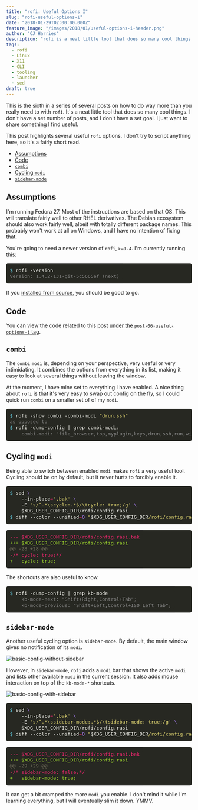 ```yaml
---
title: "rofi: Useful Options I"
slug: "rofi-useful-options-i"
date: "2018-01-29T02:00:00.000Z"
feature_image: "/images/2018/01/useful-options-i-header.png"
author: "CJ Harries"
description: "rofi is a neat little tool that does so many cool things. This post highlights several useful rofi options. I don't try to script anything here, so it's a fairly short read."
tags:
  - rofi
  - Linux
  - X11
  - CLI
  - tooling
  - launcher
  - sed
draft: true
---
```

<!-- markdownlint-disable MD037 -->

This is the sixth in a series of several posts on how to do way more than you really need to with `rofi`. It's a neat little tool that does so many cool things. I don't have a set number of posts, and I don't have a set goal. I just want to share something I find useful.

This post highlights several useful `rofi` options. I don't try to script anything here, so it's a fairly short read.

<p class="nav-p"><a id="post-nav"></a></p>

- [Assumptions](#assumptions)
- [Code](#code)
- [`combi`](#combi)
- [Cycling `modi`](#cycling-modi)
- [`sidebar-mode`](#sidebar-mode)

## Assumptions

I'm running Fedora 27. Most of the instructions are based on that OS. This will translate fairly well to other RHEL derivatives. The Debian ecosystem should also work fairly well, albeit with totally different package names. This probably won't work at all on Windows, and I have no intention of fixing that.

You're going to need a newer version of `rofi`, `>=1.4`. I'm currently running this:

<table class="highlighttable" style='border-radius:5px; display:block; font-family:Consolas, "Courier New", monospace; min-width:300px; overflow:auto; width:100%; background:#272822; color:#f8f8f2' width="100%"><tr><td class="code" style="border:none; background-image:none; background-position:center; background-repeat:no-repeat; padding:10px 0">
<div class="highlight" style='border-radius:5px; display:block; font-family:Consolas, "Courier New", monospace; min-width:300px; overflow:auto; width:100%; background:#272822; color:#f8f8f2' width="100%"><pre style="background:#272822; color:#f8f8f2; border:none; font-size:1em; line-height:125%; padding:10px; margin-bottom:0; margin-top:0; padding-bottom:0; padding-top:0"><span></span><span class="gp" style="color:#66d9ef">$</span> rofi -version<br><span class="go" style="color:#888">Version: 1.4.2-131-git-5c5665ef (next)</span><br></pre></div>
</td></tr></table>

If you [installed from source](https://blog.wizardsoftheweb.pro/rofi-overview-and-installation#installation), you should be good to go.

## Code

You can view the code related to this post [under the `post-06-useful-options-i` tag](//github.com/thecjharries/posts-tooling-rofi/tree/post-06-useful-options-i).

## `combi`

The `combi` `modi` is, depending on your perspective, very useful or very intimidating. It combines the options from everything in its list, making it easy to look at several things without leaving the window.

At the moment, I have mine set to everything I have enabled. A nice thing about `rofi` is that it's very easy to swap out config on the fly, so I could quick run `combi` on a smaller set of of my `modi`.

<table class="highlighttable" style='border-radius:5px; display:block; font-family:Consolas, "Courier New", monospace; min-width:300px; overflow:auto; width:100%; background:#272822; color:#f8f8f2' width="100%"><tr><td class="code" style="border:none; background-image:none; background-position:center; background-repeat:no-repeat; padding:10px 0">
<div class="highlight" style='border-radius:5px; display:block; font-family:Consolas, "Courier New", monospace; min-width:300px; overflow:auto; width:100%; background:#272822; color:#f8f8f2' width="100%"><pre style="background:#272822; color:#f8f8f2; border:none; font-size:1em; line-height:125%; padding:10px; margin-bottom:0; margin-top:0; padding-bottom:0; padding-top:0"><span></span><span class="gp" style="color:#66d9ef">$</span> rofi -show combi -combi-modi <span class="s2" style="color:#e6db74">"drun,ssh"</span><br><span class="go" style="color:#888">as opposed to</span><br><span class="gp" style="color:#66d9ef">$</span> rofi -dump-config <span class="p">|</span> grep combi-modi:<br><span class="go" style="color:#888">    combi-modi: "file_browser,top,myplugin,keys,drun,ssh,run,windowcd,window";</span><br></pre></div>
</td></tr></table>

## Cycling `modi`

Being able to switch between enabled `modi` makes `rofi` a very useful tool. Cycling should be on by default, but it never hurts to forcibly enable it.

<table class="highlighttable" style='border-radius:5px; display:block; font-family:Consolas, "Courier New", monospace; min-width:300px; overflow:auto; width:100%; background:#272822; color:#f8f8f2' width="100%"><tr><td class="code" style="border:none; background-image:none; background-position:center; background-repeat:no-repeat; padding:10px 0">
<div class="highlight" style='border-radius:5px; display:block; font-family:Consolas, "Courier New", monospace; min-width:300px; overflow:auto; width:100%; background:#272822; color:#f8f8f2' width="100%"><pre style="background:#272822; color:#f8f8f2; border:none; font-size:1em; line-height:125%; padding:10px; margin-bottom:0; margin-top:0; padding-bottom:0; padding-top:0"><span></span><span class="gp" style="color:#66d9ef">$</span> sed <span class="se" style="color:#ae81ff">\</span><br>    --in-place<span class="o" style="color:#f92672">=</span><span class="s1" style="color:#e6db74">'.bak'</span> <span class="se" style="color:#ae81ff">\</span><br>    -E <span class="s1" style="color:#e6db74">'s/^.*\scycle:.*$/\tcycle: true;/g'</span> <span class="se" style="color:#ae81ff">\</span><br>    <span class="nv" style="color:#f8f8f2">$XDG_USER_CONFIG_DIR</span>/rofi/config.rasi<br><span class="gp" style="color:#66d9ef">$</span> diff --color --unified<span class="o" style="color:#f92672">=</span><span class="m" style="color:#ae81ff">0</span> <span class="s2" style="color:#e6db74">"</span><span class="nv" style="color:#f8f8f2">$XDG_USER_CONFIG_DIR</span><span class="s2" style="color:#e6db74">/rofi/config.rasi"</span><span class="o" style="color:#f92672">{</span>.bak,<span class="o" style="color:#f92672">}</span><br></pre></div>
</td></tr></table>

<table class="highlighttable" style='border-radius:5px; display:block; font-family:Consolas, "Courier New", monospace; min-width:300px; overflow:auto; width:100%; background:#272822; color:#f8f8f2' width="100%"><tr><td class="code" style="border:none; background-image:none; background-position:center; background-repeat:no-repeat; padding:10px 0">
<div class="highlight" style='border-radius:5px; display:block; font-family:Consolas, "Courier New", monospace; min-width:300px; overflow:auto; width:100%; background:#272822; color:#f8f8f2' width="100%"><pre style="background:#272822; color:#f8f8f2; border:none; font-size:1em; line-height:125%; padding:10px; margin-bottom:0; margin-top:0; padding-bottom:0; padding-top:0"><span></span><span class="gd" style="color:#f92672">--- $XDG_USER_CONFIG_DIR/rofi/config.rasi.bak</span><br><span class="gi" style="color:#a6e22e">+++ $XDG_USER_CONFIG_DIR/rofi/config.rasi</span><br><span class="gu" style="color:#75715e">@@ -28 +28 @@</span><br><span class="gd" style="color:#f92672">-/* cycle: true;*/</span><br><span class="gi" style="color:#a6e22e">+   cycle: true;</span><br></pre></div>
</td></tr></table>

The shortcuts are also useful to know.

<table class="highlighttable" style='border-radius:5px; display:block; font-family:Consolas, "Courier New", monospace; min-width:300px; overflow:auto; width:100%; background:#272822; color:#f8f8f2' width="100%"><tr><td class="code" style="border:none; background-image:none; background-position:center; background-repeat:no-repeat; padding:10px 0">
<div class="highlight" style='border-radius:5px; display:block; font-family:Consolas, "Courier New", monospace; min-width:300px; overflow:auto; width:100%; background:#272822; color:#f8f8f2' width="100%"><pre style="background:#272822; color:#f8f8f2; border:none; font-size:1em; line-height:125%; padding:10px; margin-bottom:0; margin-top:0; padding-bottom:0; padding-top:0"><span></span><span class="gp" style="color:#66d9ef">$</span> rofi -dump-config <span class="p">|</span> grep kb-mode<br><span class="go" style="color:#888">    kb-mode-next: "Shift+Right,Control+Tab";</span><br><span class="go" style="color:#888">    kb-mode-previous: "Shift+Left,Control+ISO_Left_Tab";</span><br></pre></div>
</td></tr></table>

## `sidebar-mode`

Another useful cycling option is `sidebar-mode`. By default, the main window gives no notification of its `modi`.

![basic-config-without-sidebar](/images/2018/01/basic-config-without-sidebar.png)

However, in `sidebar-mode`, `rofi` adds a `modi` bar that shows the active `modi` and lists other available `modi` in the current session. It also adds mouse interaction on top of the `kb-mode-*` shortcuts.

![basic-config-with-sidebar](/images/2018/01/basic-config-with-sidebar.png)

<table class="highlighttable" style='border-radius:5px; display:block; font-family:Consolas, "Courier New", monospace; min-width:300px; overflow:auto; width:100%; background:#272822; color:#f8f8f2' width="100%"><tr><td class="code" style="border:none; background-image:none; background-position:center; background-repeat:no-repeat; padding:10px 0">
<div class="highlight" style='border-radius:5px; display:block; font-family:Consolas, "Courier New", monospace; min-width:300px; overflow:auto; width:100%; background:#272822; color:#f8f8f2' width="100%"><pre style="background:#272822; color:#f8f8f2; border:none; font-size:1em; line-height:125%; padding:10px; margin-bottom:0; margin-top:0; padding-bottom:0; padding-top:0"><span></span><span class="gp" style="color:#66d9ef">$</span> sed <span class="se" style="color:#ae81ff">\</span><br>    --in-place<span class="o" style="color:#f92672">=</span><span class="s1" style="color:#e6db74">'.bak'</span> <span class="se" style="color:#ae81ff">\</span><br>    -E <span class="s1" style="color:#e6db74">'s/^.*\ssidebar-mode:.*$/\tsidebar-mode: true;/g'</span> <span class="se" style="color:#ae81ff">\</span><br>    <span class="nv" style="color:#f8f8f2">$XDG_USER_CONFIG_DIR</span>/rofi/config.rasi<br><span class="gp" style="color:#66d9ef">$</span> diff --color --unified<span class="o" style="color:#f92672">=</span><span class="m" style="color:#ae81ff">0</span> <span class="s2" style="color:#e6db74">"</span><span class="nv" style="color:#f8f8f2">$XDG_USER_CONFIG_DIR</span><span class="s2" style="color:#e6db74">/rofi/config.rasi"</span><span class="o" style="color:#f92672">{</span>.bak,<span class="o" style="color:#f92672">}</span><br></pre></div>
</td></tr></table>

<table class="highlighttable" style='border-radius:5px; display:block; font-family:Consolas, "Courier New", monospace; min-width:300px; overflow:auto; width:100%; background:#272822; color:#f8f8f2' width="100%"><tr><td class="code" style="border:none; background-image:none; background-position:center; background-repeat:no-repeat; padding:10px 0">
<div class="highlight" style='border-radius:5px; display:block; font-family:Consolas, "Courier New", monospace; min-width:300px; overflow:auto; width:100%; background:#272822; color:#f8f8f2' width="100%"><pre style="background:#272822; color:#f8f8f2; border:none; font-size:1em; line-height:125%; padding:10px; margin-bottom:0; margin-top:0; padding-bottom:0; padding-top:0"><span></span><span class="gd" style="color:#f92672">--- $XDG_USER_CONFIG_DIR/rofi/config.rasi.bak</span><br><span class="gi" style="color:#a6e22e">+++ $XDG_USER_CONFIG_DIR/rofi/config.rasi</span><br><span class="gu" style="color:#75715e">@@ -29 +29 @@</span><br><span class="gd" style="color:#f92672">-/* sidebar-mode: false;*/</span><br><span class="gi" style="color:#a6e22e">+   sidebar-mode: true;</span><br></pre></div>
</td></tr></table>

It can get a bit cramped the more `modi` you enable. I don't mind it while I'm learning everything, but I will eventually slim it down. YMMV.
